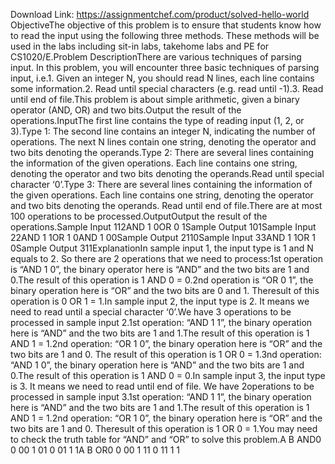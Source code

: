Download Link: https://assignmentchef.com/product/solved-hello-world
<br>
ObjectiveThe objective of this problem is to ensure that students know how to read the input using the following three methods. These methods will be used in the labs including sit-in labs, takehome labs and PE for CS1020/E.Problem DescriptionThere are various techniques of parsing input. In this problem, you will encounter three basic techniques of parsing input, i.e.1. Given an integer N, you should read N lines, each line contains some information.2. Read until special characters (e.g. read until -1).3. Read until end of file.This problem is about simple arithmetic, given a binary operator (AND, OR) and two bits.Output the result of the operations.InputThe first line contains the type of reading input (1, 2, or 3).Type 1: The second line contains an integer N, indicating the number of operations. The next N lines contain one string, denoting the operator and two bits denoting the operands.Type 2: There are several lines containing the information of the given operations. Each line contains one string, denoting the operator and two bits denoting the operands.Read until special character ‘0’.Type 3: There are several lines containing the information of the given operations. Each line contains one string, denoting the operator and two bits denoting the operands. Read until end of file.There are at most 100 operations to be processed.OutputOutput the result of the operations.Sample Input 112AND 1 0OR 0 1Sample Output 101Sample Input 22AND 1 1OR 1 0AND 1 00Sample Output 2110Sample Input 33AND 1 1OR 1 0Sample Output 311ExplanationIn sample input 1, the input type is 1 and N equals to 2. So there are 2 operations that we need to process:1st operation is “AND 1 0”, the binary operator here is “AND” and the two bits are 1 and 0.The result of this operation is 1 AND 0 = 0.2nd operation is “OR 0 1”, the binary operation here is “OR” and the two bits are 0 and 1. Theresult of this operation is 0 OR 1 = 1.In sample input 2, the input type is 2. It means we need to read until a special character ‘0’.We have 3 operations to be processed in sample input 2.1st operation: “AND 1 1”, the binary operation here is “AND” and the two bits are 1 and 1.The result of this operation is 1 AND 1 = 1.2nd operation: “OR 1 0”, the binary operation here is “OR” and the two bits are 1 and 0. The result of this operation is 1 OR 0 = 1.3nd operation: “AND 1 0”, the binary operation here is “AND” and the two bits are 1 and 0.The result of this operation is 1 AND 0 = 0.In sample input 3, the input type is 3. It means we need to read until end of file. We have 2operations to be processed in sample input 3.1st operation: “AND 1 1”, the binary operation here is “AND” and the two bits are 1 and 1.The result of this operation is 1 AND 1 = 1.2nd operation: “OR 1 0”, the binary operation here is “OR” and the two bits are 1 and 0. Theresult of this operation is 1 OR 0 = 1.You may need to check the truth table for “AND” and “OR” to solve this problem.A B AND0 0 00 1 01 0 01 1 1A B OR0 0 00 1 11 0 11 1 1